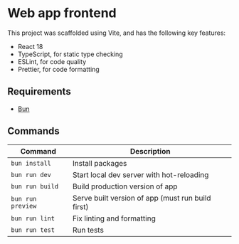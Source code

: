 # Web app frontend

This project was scaffolded using Vite, and has the following key features:

- React 18
- TypeScript, for static type checking
- ESLint, for code quality
- Prettier, for code formatting

## Requirements

- [Bun](https://bun.sh/)

## Commands

| Command           | Description                                       |
| ----------------- | ------------------------------------------------- |
| `bun install`     | Install packages                                  |
| `bun run dev`     | Start local dev server with hot-reloading         |
| `bun run build`   | Build production version of app                   |
| `bun run preview` | Serve built version of app (must run build first) |
| `bun run lint`    | Fix linting and formatting                        |
| `bun run test`    | Run tests                                         |

